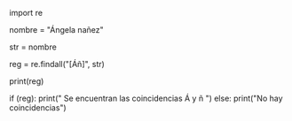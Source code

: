 import re

nombre = "Ángela nañez"

str = nombre

reg = re.findall("[Áñ]", str)

print(reg)

if (reg):
  print(" Se encuentran las coincidencias Á y ñ ")
else:
  print("No hay coincidencias")




 
